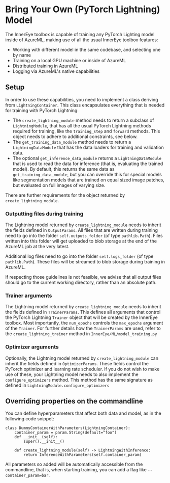 # Bring Your Own (PyTorch Lightning) Model

The InnerEye toolbox is capable of training any PyTorch Lighting model inside of AzureML, making
use of all the usual InnerEye toolbox features:
- Working with different model in the same codebase, and selecting one by name
- Training on a local GPU machine or inside of AzureML
- Distributed training in AzureML
- Logging via AzureML's native capabilities

## Setup

In order to use these capabilities, you need to implement a class deriving from `LightningContainer`. This class
encapsulates everything that is needed for training with PyTorch Lightning:
- The `create_lightning_module` method needs to return a subclass of `LightningModule`, that has
all the usual PyTorch Lightning methods required for training, like the `training_step` and `forward` methods. This
object needs to adhere to additional constraints, see below.
- The `get_training_data_module` method needs to return a `LightningDataModule` that has the data loaders for
training and validation data.
- The optional `get_inference_data_module` returns a `LightningDataModule` that is used to read the data for inference
(that is, evaluating the trained model). By default, this returns the same data as `get_training_data_module`, but you
can override this for special models like segmentation models that are trained on equal sized image patches, but 
evaluated on full images of varying size.

There are further requirements for the object returned by `create_lightning_module`.

### Outputting files during training

The Lightning model returned by `create_lightning_module` needs to inherit the fields defined in `OutputParams`.
All files that are written during training need to go into the folder `self.outputs_folder` (of type `pathlib.Path`).
Files written into this folder will get uploaded to blob storage at the end of the AzureML job at the very latest.

Additional log files need to go into the folder `self.logs_folder` (of type `pathlib.Path`). These files will be
streamed to blob storage during training in AzureML.

If respecting those guidelines is not feasible, we advise that all output files should go to the current working 
directory, rather than an absolute path.

### Trainer arguments
The Lightning model returned by `create_lightning_module` needs to inherit the fields defined in `TrainerParams`.
This defines all arguments that control the PyTorch Lightning `Trainer` object that will be created by the InnerEye
toolbox. Most importantly, the `num_epochs` controls the `max_epochs` argument of the `Trainer`.
For further details how the `TrainerParams` are used, refer to the `create_lightning_trainer` method in 
`InnerEye/ML/model_training.py`


### Optimizer arguments
Optionally, the Lightning model returned by `create_lightning_module` can inherit the fields defined in 
`OptimizerParams`. These fields control the PyTorch optimizer and learning rate scheduler. If you do not wish
to make use of these, your Lightning model needs to also implement the `configure_optimizers` method. This
method has the same signature as defined in `LightningModule.configure_optimizers`


## Overriding properties on the commandline

You can define hyperparameters that affect both data and model, as in the following code snippet: 
```
class DummyContainerWithParameters(LightningContainer):
    container_param = param.String(default="foo")
    def __init__(self):
        super().__init__()

    def create_lightning_module(self) -> LightningWithInference:
        return InferenceWithParameters(self.container_param)
```
All parameters so added will be automatically accessible from the commandline, that is, when starting
training, you can add a flag like `--container_param=bar`.
